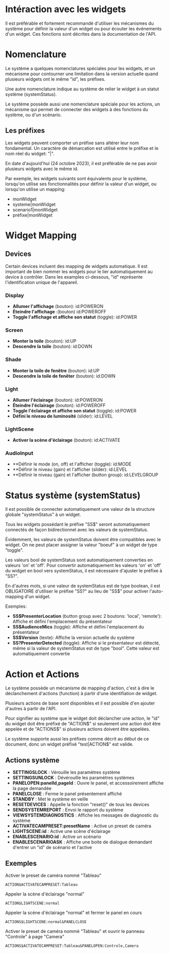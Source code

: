 # Intéraction avec les widgets
Il est préférable et fortement recommandé d'utiliser les mécanismes du système pour définir la valeur d'un widget ou pour écouter les événements d'un widget. Ces fonctions sont décrites dans la documentation de l'API.

# Nomenclature
Le système a quelques nomenclatures spéciales pour les widgets, et un mécanisme pour contourner une limitation dans la version actuelle quand plusieurs widgets ont le même "id", les préfixes. 

Une autre nomenclature indique au système de relier le widget à un statut système (systemStatus). 

Le système possède aussi une nomenclature spéciale pour les actions, un mécanisme qui permet de connecter des widgets à des fonctions du système, ou d'un scénario.

## Les préfixes
Les widgets peuvent comporter un préfixe sans altérer leur nom fondamental. Un caractère de démarcation est utilisé entre le préfixe et le nom réel du widget: "|". 

En date d'aujourd'hui (24 octobre 2023), il est préférable de ne pas avoir plusieurs widgets avec le même id.

Par exemple, les widgets suivants sont équivalents pour le système, lorsqu'on utilise ses fonctionnalités pour définir la valeur d'un widget, ou lorsqu'on utilise un mapping:
* monWidget
* systeme|monWidget
* scenario1|monWidget
* préfixe|monWidget

###


# Widget Mapping
## Devices
Certain devices incluent des mapping de widgets automatique. Il est important de bien nommer les widgets pour le lier automatiquement au device à contrôler. Dans les examples ci-dessous, "id" représente l'identification unique de l'appareil.

### Display
* **Allumer l'affichage** (bouton): id:POWERON
* **Éteindre l'affichage** :(bouton) id:POWEROFF
* **Toggle l'affichage et affiche son statut** (toggle): id:POWER

### Screen
* **Monter la toile** (bouton): id:UP
* **Descendre la toile** (bouton): id:DOWN

### Shade
* **Monter la toile de fenêtre** (bouton): id:UP
* **Descendre la toile de fenêter** (bouton): id:DOWN

### Light
* **Allumer l'éclairage** (bouton): id:POWERON
* **Éteindre l'éclairage** (bouton): id:POWEROFF
* **Toggle l'éclairage et affiche son statut** (toggle): id:POWER
* **Défini le niveau de luminosité** (slider): id:LEVEL

### LightScene
* **Activer la scène d'éclairage** (bouton): id:ACTIVATE

### AudioInput
* **Définir le mode (on, off) et l'afficher (toggle): id:MODE
* **Définir le niveau (gain) et l'afficher (slider): id:LEVEL
* **Définir le niveau (gain) et l'afficher (button group): id:LEVELGROUP

# Status système (systemStatus)
Il est possible de connecter automatiquement une valeur de la structure globale "systemStatus" à un widget.

Tous les widgets possédant le préfixe "SS$" seront automatiquement connectés de façon bidirectionnel avec les valeurs de systemStatus.

Évidemment, les valeurs de systemStatus doivent être compatibles avec le widget. On ne peut placer assigner la valeur "boeuf" à un widget de type "toggle". 

Les valeurs bool de systemStatus sont automatiquement converties en valeurs 'on' et 'off'. Pour convertir automatiquement les valeurs 'on' et 'off' du widget en bool vers systemStatus, il est nécessaire d'ajuster le préfixe à "SS?".

En d'autres mots, si une valeur de systemStatus est de type boolean, il est OBLIGATOIRE d'utiliser le préfixe "SS?" au lieu de "SS$" pour activer l'auto-mapping d'un widget.

Exemples:
* **SS$PresenterLocation** (button group avec 2 boutons: 'local', 'remote'): Affiche et défini l'emplacement du présentateur
* **SS$AudienceMics** (toggle): Affiche et défini l'emplacement du présentateur
* **SS$Version** (texte): Affiche la version actuelle du système
* **SS?PresenterDetected** (toggle): Affiche si le présentateur est détecté, même si la valeur de systemStatus est de type "bool". Cette valeur est automatiquement convertie

# Action et Actions
Le système possède un mécanisme de mapping d'action, c'est à dire le déclanchement d'actions (function) à partir d'une identifiation de widget.

Plusieurs actions de base sont disponibles et il est possible d'en ajouter d'autres à partir de l'API.

Pour signifier au système que le widget doit déclancher une action, le "id" du widget doit être préfixé de "ACTION$" si seulement une action doit être appelée et de "ACTIONS$" si plusieurs actions doivent être appelées.

Le système supporte aussi les préfixes comme décrit au début de ce document, donc un widget préfixé "test|ACTION$" est valide.

## Actions système
* **SETTINGSLOCK** : Vérouille les paramètres système
* **SETTINGSUNLOCK** : Dévérouille les paramètres systèmes
* **PANELOPEN:panelId,pageId** : Ouvre le panel, et accessoirement affiche la page demandée
* **PANELCLOSE** : Ferme le panel présentement affiché
* **STANDBY** : Met le système en veille
* **RESETDEVICES** : Appelle la fonction "reset()" de tous les devices
* **SENDSYSTEMREPORT** : Envoi le rapport du système
* **VIEWSYSTEMDIAGNOSTICS** : Affiche les messages de diagnostic du système
* **ACTIVATECAMPRESET:presetName** : Active un preset de caméra
* **LIGHTSCENE:id** : Active une scène d'éclairage
* **ENABLESCENARIO:id** : Active un scénario
* **ENABLESCENARIOASK** : Affiche une boite de dialogue demandant d'entrer un "id" de scénario et l'active

## Exemples
Activer le preset de caméra nommé "Tableau"

```ACTION$ACTIVATECAMPRESET:Tableau```

Appeler la scène d'éclairage "normal"

```ACTION$LIGHTSCENE:normal```

Appeler la scène d'éclairage "normal" et fermer le panel en cours

```ACTIONS$LIGHTSCENE:normal&PANELCLOSE```

Activer le preset de caméra nommé "Tableau" et ouvrir le panneau "Controle" à page "Camera"

```ACTIONS$ACTIVATECAMPRESET:Tableau&PANELOPEN:Controle,Camera```
